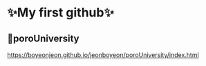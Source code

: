 ﻿# ✨My first github✨
 
 ## 🏫poroUniversity
 https://boyeonjeon.github.io/jeonboyeon/poroUniversity/index.html
